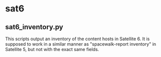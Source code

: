 # sat6

## sat6_inventory.py

This scripts output an inventory of the content hosts in Satellite 6.
It is supposed to work in a similar manner as "spacewalk-report inventory" in Satellite 5, but not with the exact same fields.
